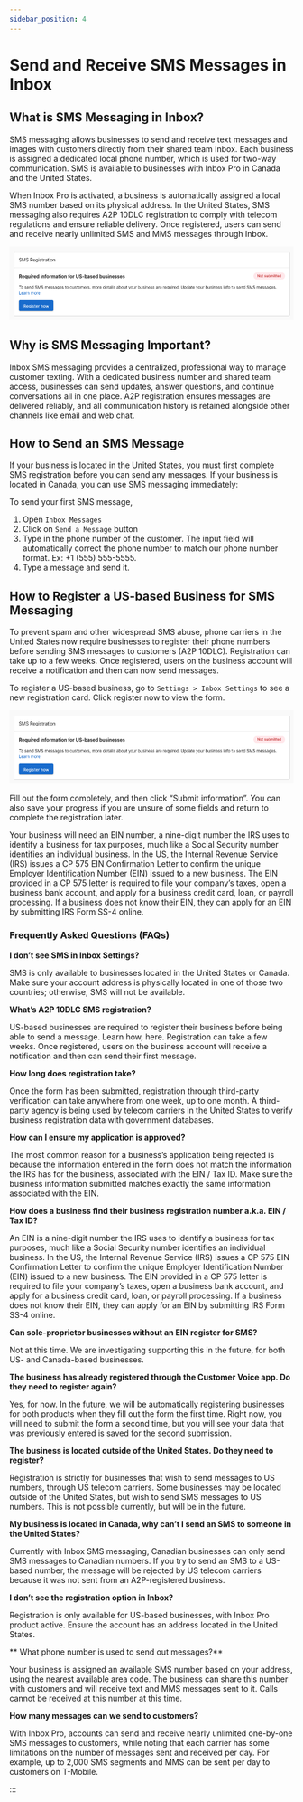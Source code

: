 ```yaml
---
sidebar_position: 4
---
```


# Send and Receive SMS Messages in Inbox

## What is SMS Messaging in Inbox?

SMS messaging allows businesses to send and receive text messages and images with customers directly from their shared team Inbox. Each business is assigned a dedicated local phone number, which is used for two-way communication. SMS is available to businesses with Inbox Pro in Canada and the United States.

When Inbox Pro is activated, a business is automatically assigned a local SMS number based on its physical address. In the United States, SMS messaging also requires A2P 10DLC registration to comply with telecom regulations and ensure reliable delivery. Once registered, users can send and receive nearly unlimited SMS and MMS messages through Inbox.

![SMS Registration Card](./img/sms_registration.png)

## Why is SMS Messaging Important?

Inbox SMS messaging provides a centralized, professional way to manage customer texting. With a dedicated business number and shared team access, businesses can send updates, answer questions, and continue conversations all in one place. A2P registration ensures messages are delivered reliably, and all communication history is retained alongside other channels like email and web chat.

## How to Send an SMS Message

If your business is located in the United States, you must first complete SMS registration before you can send any messages. If your business is located in Canada, you can use SMS messaging immediately:

To send your first SMS message,

1. Open `Inbox Messages`
2. Click on `Send a Message` button
3. Type in the phone number of the customer. The input field will automatically correct the phone number to match our phone number format. Ex: +1 (555) 555-5555.
4. Type a message and send it.

## How to Register a US-based Business for SMS Messaging

To prevent spam and other widespread SMS abuse, phone carriers in the United States now require businesses to register their phone numbers before sending SMS messages to customers (A2P 10DLC). Registration can take up to a few weeks. Once registered, users on the business account will receive a notification and then can now send messages.

To register a US-based business, go to `Settings > Inbox Settings` to see a new registration card. Click register now to view the form.

![](./img/sms_registration.png)

Fill out the form completely, and then click “Submit information”. You can also save your progress if you are unsure of some fields and return to complete the registration later.

Your business will need an EIN number, a nine-digit number the IRS uses to identify a business for tax purposes, much like a Social Security number identifies an individual business. In the US, the Internal Revenue Service (IRS) issues a CP 575 EIN Confirmation Letter to confirm the unique Employer Identification Number (EIN) issued to a new business. The EIN provided in a CP 575 letter is required to file your company’s taxes, open a business bank account, and apply for a business credit card, loan, or payroll processing. If a business does not know their EIN, they can apply for an EIN by submitting IRS Form SS-4 online.

### Frequently Asked Questions (FAQs)

**I don’t see SMS in Inbox Settings?**

SMS is only available to businesses located in the United States or Canada. Make sure your account address is physically located in one of those two countries; otherwise, SMS will not be available.

**What’s A2P 10DLC SMS registration?**

US-based businesses are required to register their business before being able to send a message. Learn how, here. Registration can take a few weeks. Once registered, users on the business account will receive a notification and then can send their first message.

**How long does registration take?**

Once the form has been submitted, registration through third-party verification can take anywhere from one week, up to one month. A third-party agency is being used by telecom carriers in the United States to verify business registration data with government databases.

**How can I ensure my application is approved?**

The most common reason for a business’s application being rejected is because the information entered in the form does not match the information the IRS has for the business, associated with the EIN / Tax ID. Make sure the business information submitted matches exactly the same information associated with the EIN.

**How does a business find their business registration number a.k.a. EIN / Tax ID?**

An EIN is a nine-digit number the IRS uses to identify a business for tax purposes, much like a Social Security number identifies an individual business. In the US, the Internal Revenue Service (IRS) issues a CP 575 EIN Confirmation Letter to confirm the unique Employer Identification Number (EIN) issued to a new business. The EIN provided in a CP 575 letter is required to file your company’s taxes, open a business bank account, and apply for a business credit card, loan, or payroll processing. If a business does not know their EIN, they can apply for an EIN by submitting IRS Form SS-4 online.

**Can sole-proprietor businesses without an EIN register for SMS?**

Not at this time. We are investigating supporting this in the future, for both US- and Canada-based businesses.

**The business has already registered through the Customer Voice app. Do they need to register again?**

Yes, for now. In the future, we will be automatically registering businesses for both products when they fill out the form the first time. Right now, you will need to submit the form a second time, but you will see your data that was previously entered is saved for the second submission.

**The business is located outside of the United States. Do they need to register?**

Registration is strictly for businesses that wish to send messages to US numbers, through US telecom carriers. Some businesses may be located outside of the United States, but wish to send SMS messages to US numbers. This is not possible currently, but will be in the future.

**My business is located in Canada, why can’t I send an SMS to someone in the United States?**

Currently with Inbox SMS messaging, Canadian businesses can only send SMS messages to Canadian numbers. If you try to send an SMS to a US-based number, the message will be rejected by US telecom carriers because it was not sent from an A2P-registered business.

**I don’t see the registration option in Inbox?**

Registration is only available for US-based businesses, with Inbox Pro product active. Ensure the account has an address located in the United States.

** What phone number is used to send out messages?**

Your business is assigned an available SMS number based on your address, using the nearest available area code. The business can share this number with customers and will receive text and MMS messages sent to it.  Calls cannot be received at this number at this time.

**How many messages can we send to customers?**

With Inbox Pro, accounts can send and receive nearly unlimited one-by-one SMS messages to customers, while noting that each carrier has some limitations on the number of messages sent and received per day. For example, up to 2,000 SMS segments and MMS can be sent per day to customers on T-Mobile.

:::
